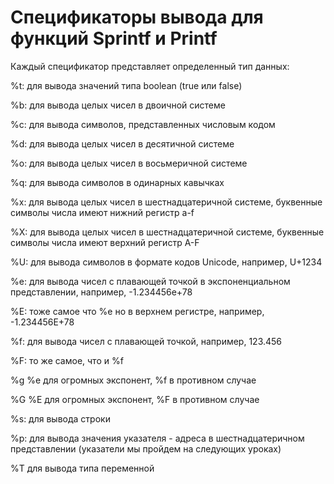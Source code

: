 # Cпецификаторы вывода для функций Sprintf и Printf

Каждый спецификатор представляет определенный тип данных:

%t: для вывода значений типа boolean (true или false)

%b: для вывода целых чисел в двоичной системе

%c: для вывода символов, представленных числовым кодом

%d: для вывода целых чисел в десятичной системе

%o: для вывода целых чисел в восьмеричной системе

%q: для вывода символов в одинарных кавычках

%x: для вывода целых чисел в шестнадцатеричной системе, буквенные символы числа имеют нижний регистр a-f

%X: для вывода целых чисел в шестнадцатеричной системе, буквенные символы числа имеют верхний регистр A-F

%U: для вывода символов в формате кодов Unicode, например, U+1234

%e: для вывода чисел с плавающей точкой в экспоненциальном представлении, например, -1.234456e+78

%E: тоже самое что %e но в верхнем регистре, например, -1.234456E+78

%f: для вывода чисел с плавающей точкой, например, 123.456

%F: то же самое, что и %f

%g   %e для огромных экспонент, %f в противном случае

%G    %E для огромных экспонент, %F в противном случае

%s: для вывода строки

%p: для вывода значения указателя - адреса в шестнадцатеричном представлении (указатели мы пройдем на следующих уроках)

%T для вывода типа переменной